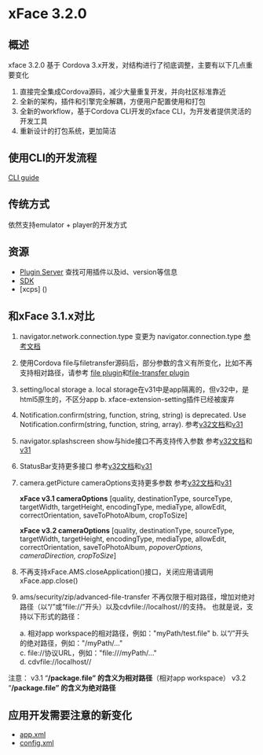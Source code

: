 # xFace 3.2.0

## 概述

xface 3.2.0 基于 Cordova 3.x开发，对结构进行了彻底调整，主要有以下几点重要变化

1. 直接完全集成Cordova源码，减少大量重复开发，并向社区标准靠近
2. 全新的架构，插件和引擎完全解耦，方便用户配置使用和打包
3. 全新的workflow，基于Cordova CLI开发的xface CLI，为开发者提供灵活的开发工具
4. 重新设计的打包系统，更加简洁

## 使用CLI的开发流程
[CLI guide](cli.md)

## 传统方式
依然支持emulator + player的开发方式

## 资源
* [Plugin Server](http://plugins.polyvi.net:5984/) 查找可用插件以及id、version等信息
* [SDK](http://192.168.2.209:8081/)
* [xcps] ()


## 和xFace 3.1.x对比

1. navigator.network.connection.type 变更为 navigator.connection.type
[参考文档](http://192.168.2.209:8081/classes/cordova-plugin-network-information.html)

2. 使用Cordova file与filetransfer源码后，部分参数的含义有所变化，比如不再支持相对路径，请参考
[file plugin](https://github.com/apache/cordova-plugin-file/blob/master/doc/index.md)和[file-transfer plugin](
https://github.com/apache/cordova-plugin-file-transfer/blob/master/doc/index.md)

3. setting/local storage
   a. local storage在v31中是app隔离的，但v32中，是html5原生的，不区分app
   b. xface-extension-setting插件已经被废弃

4. Notification.confirm(string, function, string, string) is deprecated.  Use Notification.confirm(string, function, string, array).
参考[v32文档](
http://cordova.apache.org/docs/en/3.3.0/cordova_notification_notification.md.html#notification.confirm)和[v31](
http://apollo.polyvi.com/doc/xFaceSDK/classes/Notification.html#method_confirm)

5. navigator.splashscreen show与hide接口不再支持传入参数
参考[v32文档](
http://cordova.apache.org/docs/en/3.3.0/cordova_splashscreen_splashscreen.md.html#Splashscreen)和[v31](
http://apollo.polyvi.com/doc/xFaceSDK/classes/SplashSreen.html#method_hide)

6. StatusBar支持更多接口 
参考[v32文档](
https://github.com/apache/cordova-plugins/blob/master/statusbar/README.md)和[v31](
http://apollo.polyvi.com/doc/xFaceSDK/classes/StatusBar.html)

7. camera.getPicture cameraOptions支持更多参数
参考[v32文档](http://cordova.apache.org/docs/en/3.3.0/cordova_camera_camera.md.html#cameraOptions)和[v31](
http://apollo.polyvi.com/doc/xFaceSDK/classes/Camera.html#method_getPicture)

   **xFace v3.1 cameraOptions**
 [quality, destinationType, sourceType, targetWidth, targetHeight, encodingType, mediaType, allowEdit, correctOrientation, saveToPhotoAlbum, cropToSize]

   **xFace v3.2 cameraOptions**
[quality, destinationType, sourceType, targetWidth, targetHeight, encodingType, mediaType, allowEdit, correctOrientation, saveToPhotoAlbum, *popoverOptions, cameraDirection, cropToSize*]

8. 不再支持xFace.AMS.closeApplication()接口，关闭应用请调用xFace.app.close()

9. ams/security/zip/advanced-file-transfer 不再仅限于相对路径，增加对绝对路径（以“/”或“file://”开头）以及cdvfile://localhost/<filesystemType>/<path to file>的支持。
也就是说，支持以下形式的路径：

   a. 相对app workspace的相对路径，例如："myPath/test.file"
   b. 以“/”开头的绝对路径，例如："/myPath/..."<br/>
   c. file://协议URL，例如："file:///myPath/..."<br/>
   d. cdvfile://localhost/<filesystemType>/<path to file>

注意：
v3.1 “**/**package.file” 的含义为**相对路径**（相对app workspace）
v3.2 “**/**package.file” 的含义为**绝对路径**

## 应用开发需要注意的新变化
* [app.xml](appxml.md)
* [config.xml](config.md)